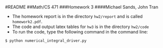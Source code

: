 #README
##Math/CS 471
###Homework 3
####Michael Sands, John Tran

- The homework report is in the directory
`hw2/report` and is called `homework2.pdf`.
- The code and output latex tables for `hw3`
is in the directory `hw2/code`
- To run the code, type the following command in the command line:

```
$ python numerical_integral_driver.py
```